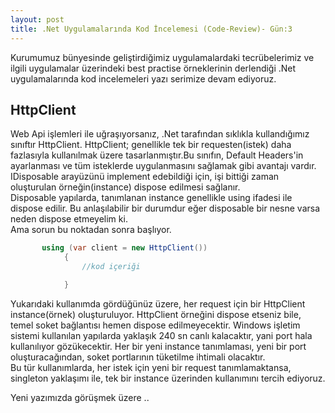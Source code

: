 ```yaml
---
layout: post
title: .Net Uygulamalarında Kod İncelemesi (Code-Review)- Gün:3
--- 
```


 Kurumumuz bünyesinde geliştirdiğimiz uygulamalardaki tecrübelerimiz ve ilgili uygulamalar üzerindeki best practise örneklerinin derlendiği .Net uygulamalarında  kod incelemeleri yazı serimize devam ediyoruz.  

## HttpClient ##
Web Api işlemleri ile uğraşıyorsanız, .Net tarafından sıklıkla kullandığımız sınıftır HttpClient. HttpClient; genellikle tek bir requesten(istek) daha fazlasıyla kullanılmak üzere tasarlanmıştır.Bu sınıfın, Default Headers'in ayarlanması ve tüm isteklerde uygulanmasını sağlamak gibi avantajı vardır. IDisposable arayüzünü implement edebildiği  için, işi bittiği zaman oluşturulan örneğin(instance) dispose edilmesi sağlanır.  
Disposable yapılarda, tanımlanan instance genellikle using ifadesi ile dispose edilir. Bu anlaşılabilir bir durumdur eğer disposable bir nesne varsa neden dispose etmeyelim ki.  
Ama sorun bu noktadan sonra başlıyor.    
```c# 
       using (var client = new HttpClient())
            {
                //kod içeriği 

            }

```

Yukarıdaki kullanımda gördüğünüz üzere, her request için bir HttpClient instance(örnek) oluşturuluyor.  HttpClient örneğini dispose etseniz bile, temel soket bağlantısı hemen dispose edilmeyecektir. Windows işletim sistemi kullanılan yapılarda yaklaşık 240 sn canlı kalacaktır, yani port hala kullanılıyor gözükecektir. Her bir yeni instance tanımlaması, yeni bir port oluşturacağından, soket portlarının tüketilme ihtimali olacaktır.  
Bu tür kullanımlarda, her istek için yeni  bir request tanımlamaktansa, singleton  yaklaşımı ile, tek bir instance üzerinden kullanımını tercih ediyoruz.    

Yeni yazımızda görüşmek üzere .. 

